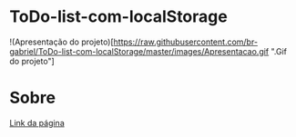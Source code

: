 # ToDo-list-com-localStorage
!(Apresentação do projeto)[https://raw.githubusercontent.com/br-gabriel/ToDo-list-com-localStorage/master/images/Apresentacao.gif ".Gif do projeto"]

# Sobre

[Link da página](https://br-gabriel.github.io/ToDo-list-com-localStorage/)